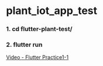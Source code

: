 # plant_iot_app_test

### 1. cd flutter-plant-test/
### 2. flutter run

[Video - Flutter Practice1-1](https://youtube.com/shorts/Gh9ZiZMj5xQ)
